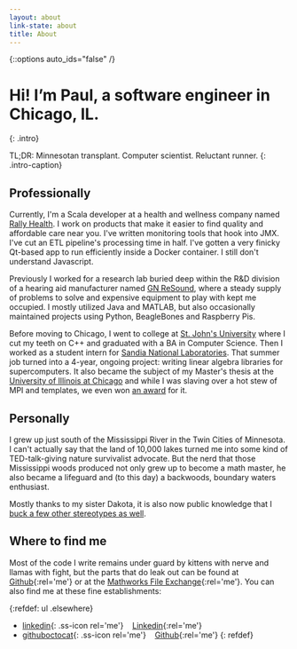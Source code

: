 ```yaml
---
layout: about
link-state: about
title: About
---
```


{::options auto_ids="false" /}
# Hi! Iʼm Paul, a software engineer in Chicago, IL.
{: .intro}

TL;DR: Minnesotan transplant. Computer scientist. Reluctant runner.
{: .intro-caption}

## Professionally
Currently, I'm a Scala developer at a health and wellness company named [Rally Health](https://rallyhealth.com). I work on products that make it easier to find quality and affordable care near you. I've written monitoring tools that hook into JMX. I've cut an ETL pipeline's processing time in half. I've gotten a very finicky Qt-based app to run efficiently inside a Docker container. I still don't understand Javascript.

Previously I worked for a research lab buried deep within the R&amp;D division of a hearing aid manufacturer named [GN ReSound](http://gnresound-group.com/), where a steady supply of problems to solve and expensive equipment to play with kept me occupied. I mostly utilized Java and MATLAB, but also occasionally maintained projects using Python, BeagleBones and Raspberry Pis.

Before moving to Chicago, I went to college at [St. John's University](http://csbsju.edu/) where I cut my teeth on C++ and graduated with a BA in Computer Science. Then I worked as a student intern for [Sandia National Laboratories](http://www.sandia.gov/"). That summer job turned into a 4-year, ongoing project: writing linear algebra libraries for supercomputers. It also became the subject of my Master's thesis at the [University of Illinois at Chicago](http://www.uic.edu/uic/) and while I was slaving over a hot stew of MPI and templates, we even won [an award](https://www.rd100conference.com/) for it.

## Personally
I grew up just south of the Mississippi River in the Twin Cities of Minnesota. I can't actually say that the land of 10,000 lakes turned me into some kind of TED-talk-giving nature survivalist advocate. But the nerd that those Mississippi woods produced not only grew up to become a math master, he also became a lifeguard and (to this day) a backwoods, boundary waters enthusiast.

Mostly thanks to my sister Dakota, it is also now public knowledge that I [buck a few other stereotypes as well](http://monkeybicycle.net/your-humble-prairie-hometown/).

## Where to find me
Most of the code I write remains under guard by kittens with nerve and llamas with fight, but the parts that do leak out can be found at [Github](https://github.com/psexton){:rel='me'} or at the [Mathworks File Exchange](https://www.mathworks.com/matlabcentral/profile/authors/1380672){:rel='me'}. You can also find me at these fine establishments:

{:refdef: ul .elsewhere}
- [linkedin](https://linkedin.com/in/pmsexton){: .ss-icon rel='me'} &nbsp;&nbsp; [Linkedin](https://linkedin.com/in/pmsexton){:rel='me'}
- [githuboctocat](https://github.com/psexton){: .ss-icon rel='me'} &nbsp;&nbsp; [Github](https://github.com/psexton){:rel='me'}
{: refdef}
